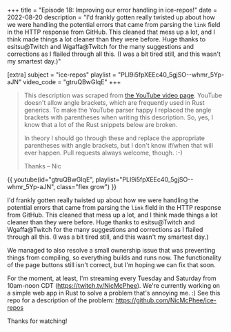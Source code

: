+++
title = "Episode 18: Improving our error handling in ice-repos!"
date = 2022-08-20
description = "I'd frankly gotten really twisted up about how we were handling the potential errors that came from parsing the `link` field in the HTTP response from GitHub. This cleaned that mess up a lot, and I think made things a lot cleaner than they were before. Huge thanks to esitsu@Twitch and Wgaffa@Twitch for the many suggestions and corrections as I flailed through all this. (I was a bit tired still, and this wasn't my smartest day.)"

[extra]
subject = "ice-repos"
playlist = "PLI9i5fpXEEc40_5gjSO--whmr_5Yp-aJN"
video_code = "gtruQBwGIqE"
+++

> This description was scraped from
> [the YouTube video page](https://www.youtube.com/watch?v=gtruQBwGIqE&list=PLI9i5fpXEEc40_5gjSO--whmr_5Yp-aJN).
> YouTube doesn't allow angle brackets, which are frequently used
> in Rust generics. To make the YouTube parser happy I replaced the
> angle brackets with parentheses when writing this description.
> So, yes, I know that a lot of the Rust snippets below are broken.
>
> In theory I should go through these and replace
> the appropriate parentheses with angle brackets, but I don't
> know if/when that will ever happen. Pull requests always
> welcome, though. :-)
>
> Thanks – Nic

<div>
 {{ 
    youtube(id="gtruQBwGIqE", playlist="PLI9i5fpXEEc40_5gjSO--whmr_5Yp-aJN", class="flex grow")
 }} 
</div>

I'd frankly gotten really twisted up about how we were handling the potential errors that came from parsing the `link` field in the HTTP response from GitHub. This cleaned that mess up a lot, and I think made things a lot cleaner than they were before. Huge thanks to esitsu@Twitch and Wgaffa@Twitch for the many suggestions and corrections as I flailed through all this. (I was a bit tired still, and this wasn't my smartest day.)

We managed to also resolve a small ownership issue that was preventing things from compiling, so everything builds and runs now. The functionality of the page buttons still isn't correct, but I'm hoping we can fix that soon.

For the moment, at least, I'm streaming every Tuesday and Saturday from 10am-noon CDT (https://twitch.tv/NicMcPhee). We're currently working on a simple web app in Rust to solve a problem that's annoying me. :) See this repo for a description of the problem: https://github.com/NicMcPhee/ice-repos

Thanks for watching!
